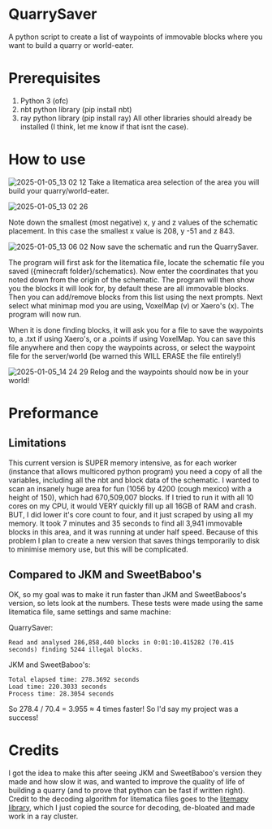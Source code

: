 # QuarrySaver
A python script to create a list of waypoints of immovable blocks where you want to build a quarry or world-eater.

# Prerequisites
1. Python 3 (ofc)
2. nbt python library (pip install nbt)
3. ray python library (pip install ray)
All other libraries should already be installed (I think, let me know if that isnt the case).

# How to use
![2025-01-05_13 02 12](https://github.com/user-attachments/assets/5cc1d6a8-b7a8-483b-8d40-e52d30437d31)
Take a litematica area selection of the area you will build your quarry/world-eater.

![2025-01-05_13 02 26](https://github.com/user-attachments/assets/781528e5-336b-4c75-aadf-1e2287429b0f) 

Note down the smallest (most negative) x, y and z values of the schematic placement.
In this case the smallest x value is 208, y -51 and z 843.

![2025-01-05_13 06 02](https://github.com/user-attachments/assets/e2e1d250-a4a5-4120-8217-53f026d1cba9)
Now save the schematic and run the QuarrySaver.

The program will first ask for the litematica file, locate the schematic file you saved ({minecraft folder}/schematics).
Now enter the coordinates that you noted down from the origin of the schematic.
The program will then show you the blocks it will look for, by default these are all immovable blocks.
Then you can add/remove blocks from this list using the next prompts.
Next select what minimap mod you are using, VoxelMap (v) or Xaero's (x).
The program will now run.

When it is done finding blocks, it will ask you for a file to save the waypoints to, a .txt if using Xaero's, or a .points if using VoxelMap.
You can save this file anywhere and then copy the waypoints across, or select the waypoint file for the server/world (be warned this WILL ERASE the file entirely!)

![2025-01-05_14 24 29](https://github.com/user-attachments/assets/316e9111-cfc8-409f-b127-c6744486ee93)
Relog and the waypoints should now be in your world!

# Preformance
## Limitations
This current version is SUPER memory intensive, as for each worker (instance that allows multicored python program) you need a copy of all the variables, including all the nbt and block data of the schematic. 
I wanted to scan an insanely huge area for fun (1056 by 4200 (cough mexico) with a height of 150), which had 670,509,007 blocks. If I tried to run it with all 10 cores on my CPU, it would VERY quickly fill up all 16GB of RAM and crash. BUT, I did lower it's core count to four, and it just scraped by using all my memory. It took 7 minutes and 35 seconds to find all 3,941 immovable blocks in this area, and it was running at under half speed.
Because of this problem I plan to create a new version that saves things temporarily to disk to minimise memory use, but this will be complicated.

## Compared to JKM and SweetBaboo's
OK, so my goal was to make it run faster than JKM and SweetBaboos's version, so lets look at the numbers. These tests were made using the same litematica file, same settings and same machine:

QuarrySaver:
```
Read and analysed 286,858,440 blocks in 0:01:10.415282 (70.415 seconds) finding 5244 illegal blocks.
```
JKM and SweetBaboo's:   
```
Total elapsed time: 278.3692 seconds
Load time: 220.3033 seconds
Process time: 28.3054 seconds
```
So 278.4 / 70.4 = 3.955 ≈ 4 times faster! So I'd say my project was a success!

# Credits
I got the idea to make this after seeing JKM and SweetBaboo's version they made and how slow it was, and wanted to improve the quality of life of building a quarry (and to prove that python can be fast if written right).
Credit to the decoding algorithm for litematica files goes to the [litemapy library](https://pypi.org/project/litemapy/), which I just copied the source for decoding, de-bloated and made work in a ray cluster.
